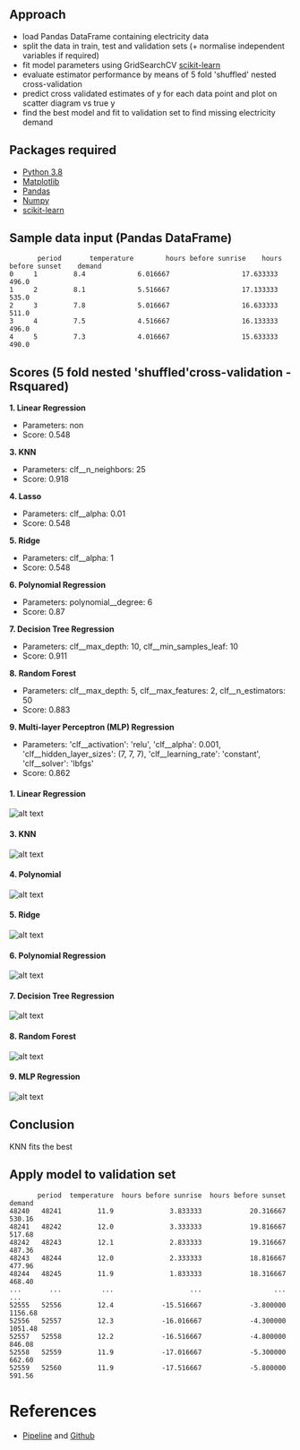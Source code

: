 ## Approach

- load Pandas DataFrame containing electricity data
- split the data in train, test and validation sets (+ normalise independent variables if required) 
- fit model parameters using GridSearchCV [scikit-learn](http://scikit-learn.org/stable/)
- evaluate estimator performance by means of 5 fold 'shuffled' nested cross-validation
- predict cross validated estimates of y for each data point and plot on scatter diagram vs true y
- find the best model and fit to validation set to find missing electricity demand


## Packages required

- [Python 3.8](https://www.python.org/downloads/)
- [Matplotlib](https://matplotlib.org/)
- [Pandas](https://pandas.pydata.org/)
- [Numpy](https://docs.scipy.org/doc/)
- [scikit-learn](http://scikit-learn.org/stable/)


## Sample data input (Pandas DataFrame)

```
       period	    temperature        hours before sunrise    hours before sunset    demand
0	  1	        8.4	            6.016667	              17.633333	      496.0
1	  2	        8.1	            5.516667	              17.133333	      535.0
2	  3	        7.8	            5.016667	              16.633333	      511.0
3	  4	        7.5	            4.516667	              16.133333	      496.0
4	  5	        7.3	            4.016667	              15.633333	      490.0
```

## Scores (5 fold nested 'shuffled'cross-validation - Rsquared)

**1. Linear Regression**											                                            
  * Parameters: non
  * Score: 0.548

**3. KNN**                                							
  * Parameters: clf__n_neighbors: 25
  * Score: 0.918
  
**4. Lasso** 				     					
  * Parameters: clf__alpha: 0.01
  * Score: 0.548
  
**5. Ridge**                                   							
  * Parameters: clf__alpha: 1
  * Score: 0.548

**6. Polynomial Regression**                                    				
  * Parameters: polynomial__degree: 6
  * Score: 0.87
  
**7. Decision Tree Regression** 		                                        				
  * Parameters: clf__max_depth: 10, clf__min_samples_leaf: 10
  * Score: 0.911
  
**8. Random Forest**                                        	 					
  * Parameters: clf__max_depth: 5, clf__max_features: 2, clf__n_estimators: 50
  * Score: 0.883

**9. Multi-layer Perceptron (MLP) Regression**                                        	 					
  * Parameters: 'clf__activation': 'relu', 'clf__alpha': 0.001, 'clf__hidden_layer_sizes': (7, 7, 7), 'clf__learning_rate': 'constant', 'clf__solver': 'lbfgs'
  * Score: 0.862


#### 1. Linear Regression

![alt text](https://github.com/maidh126/ElectricityDemandPrediction/blob/main/plots/1_LinearRegression.png)

#### 3. KNN

![alt text](https://github.com/maidh126/ElectricityDemandPrediction/blob/main/plots/3_KNN.png)

#### 4. Polynomial

![alt text](https://github.com/maidh126/ElectricityDemandPrediction/blob/main/plots/4_Lasso.png)

#### 5. Ridge

![alt text](https://github.com/maidh126/ElectricityDemandPrediction/blob/main/plots/5_Ridge.png)

#### 6. Polynomial Regression

![alt text](https://github.com/maidh126/ElectricityDemandPrediction/blob/main/plots/6_PolynomialRegression.png)

#### 7. Decision Tree Regression

![alt text](https://github.com/maidh126/ElectricityDemandPrediction/blob/main/plots/7_DecisionTreeRegression.png)

#### 8. Random Forest

![alt text](https://github.com/maidh126/ElectricityDemandPrediction/blob/main/plots/8_RandomForest.png)

#### 9. MLP Regression

![alt text](https://github.com/maidh126/ElectricityDemandPrediction/blob/main/plots/9_MLPRegression.png)



## Conclusion
KNN fits the best

## Apply model to validation set
```
       period  temperature  hours before sunrise  hours before sunset   demand
48240   48241         11.9              3.833333            20.316667   530.16
48241   48242         12.0              3.333333            19.816667   517.68
48242   48243         12.1              2.833333            19.316667   487.36
48243   48244         12.0              2.333333            18.816667   477.96
48244   48245         11.9              1.833333            18.316667   468.40
...       ...          ...                   ...                  ...      ...
52555   52556         12.4            -15.516667            -3.800000  1156.68
52556   52557         12.3            -16.016667            -4.300000  1051.48
52557   52558         12.2            -16.516667            -4.800000   846.08
52558   52559         11.9            -17.016667            -5.300000   662.60
52559   52560         11.9            -17.516667            -5.800000   591.56
```


# References
- [Pipeline](https://medium.com/analytics-vidhya/scikit-learn-pipeline-d43c80559257) and [Github](https://github.com/isheunesutembo/Scikit-Learn-Pipelines/blob/master/SkLearn%20Pipelines.ipynb)
